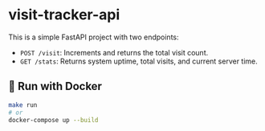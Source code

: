 # visit-tracker-api

This is a simple FastAPI project with two endpoints:

- `POST /visit`: Increments and returns the total visit count.
- `GET /stats`: Returns system uptime, total visits, and current server time.

## 🚀 Run with Docker

```bash
make run
# or
docker-compose up --build
